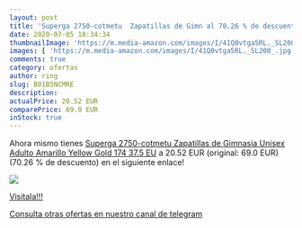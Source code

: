 ```yaml
---
layout: post
title: 'Superga 2750-cotmetu  Zapatillas de Gimn al 70.26 % de descuento'
date: 2020-07-05 18:34:34
thumbnailImage: 'https://m.media-amazon.com/images/I/41Q0vtga5RL._SL200_.jpg'
images: [ 'https://m.media-amazon.com/images/I/41Q0vtga5RL._SL200_.jpg' ]
comments: true
category: ofertas
author: ring
slug: B01B5NCMRE
description:
actualPrice: 20.52 EUR
comparePrice: 69.0 EUR
inStock: true
---
```


Ahora mismo tienes [Superga 2750-cotmetu  Zapatillas de Gimnasia Unisex Adulto  Amarillo  Yellow Gold 174   37.5 EU](https://www.amazon.com/dp/B01B5NCMRE/?tag=redken08-20) a 20.52 EUR (original: 69.0 EUR) (70.26 %  de descuento) en el siguiente enlace!

[![](https://m.media-amazon.com/images/I/41Q0vtga5RL._SL200_.jpg)](https://www.amazon.com/dp/B01B5NCMRE/?tag=redken08-20)

[Visítala!!!](https://www.amazon.com/dp/B01B5NCMRE/?tag=redken08-20)

[Consulta otras ofertas en nuestro canal de telegram](https://t.me/s/ofertas25)
